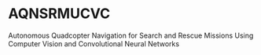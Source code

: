 # AQNSRMUCVC
Autonomous Quadcopter Navigation for Search and Rescue Missions Using Computer Vision and Convolutional Neural Networks
